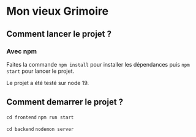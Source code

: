 # Mon vieux Grimoire


## Comment lancer le projet ? 

### Avec npm

Faites la commande `npm install` pour installer les dépendances puis `npm start` pour lancer le projet. 

Le projet a été testé sur node 19. 

## Comment demarrer le projet ?

`cd frontend`
`npm run start`

`cd backend`
`nodemon server`